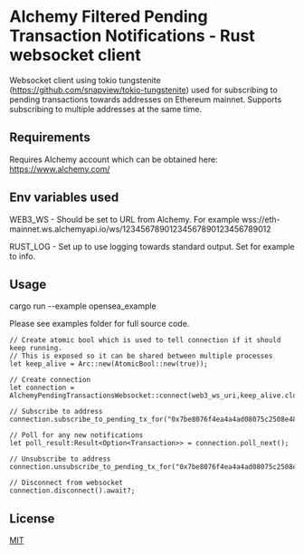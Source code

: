 # Alchemy Filtered Pending Transaction Notifications - Rust websocket client

Websocket client using tokio tungstenite (https://github.com/snapview/tokio-tungstenite) used for subscribing to pending transactions towards addresses on Ethereum mainnet. Supports subscribing to multiple addresses at the same time.

## Requirements

Requires Alchemy account which can be obtained here:
https://www.alchemy.com/

## Env variables used

WEB3_WS - Should be set to URL from Alchemy. For example wss://eth-mainnet.ws.alchemyapi.io/ws/12345678901234567890123456789012

RUST_LOG - Set up to use logging towards standard output. Set for example to info.

## Usage
cargo run --example opensea_example

Please see examples folder for full source code.

    
    // Create atomic bool which is used to tell connection if it should keep running. 
    // This is exposed so it can be shared between multiple processes
    let keep_alive = Arc::new(AtomicBool::new(true));

    // Create connection
    let connection = AlchemyPendingTransactionsWebsocket::connect(web3_ws_uri,keep_alive.clone()).await?;

    // Subscribe to address
    connection.subscribe_to_pending_tx_for("0x7be8076f4ea4a4ad08075c2508e481d6c946d12b").await?;

    // Poll for any new notifications
    let poll_result:Result<Option<Transaction>> = connection.poll_next();

    // Unsubscribe to address
    connection.unsubscribe_to_pending_tx_for("0x7be8076f4ea4a4ad08075c2508e481d6c946d12b").await?;

    // Disconnect from websocket
    connection.disconnect().await?;
## License
[MIT](https://choosealicense.com/licenses/mit/)